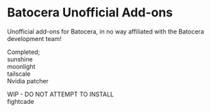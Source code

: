 # Batocera Unofficial Add-ons
Unofficial add-ons for Batocera, in no way affiliated with the Batocera development team!

Completed;<br>
sunshine<br>
moonlight<br>
tailscale<br>
Nvidia patcher<br>

WIP - DO NOT ATTEMPT TO INSTALL<br>
fightcade<br>

